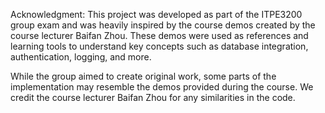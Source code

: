 Acknowledgment:
This project was developed as part of the ITPE3200 group exam and was heavily inspired by the course demos created by the course lecturer Baifan Zhou. These demos were used as references and learning tools to understand key concepts such as database integration, authentication, logging, and more.

While the group aimed to create original work, some parts of the implementation may resemble the demos provided during the course. We credit the course lecturer Baifan Zhou for any similarities in the code.